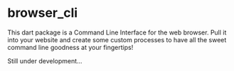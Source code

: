 # browser_cli

This dart package is a Command Line Interface for the web browser. 
Pull it into your website and create some custom processes to have
all the sweet command line goodness at your fingertips!

Still under development...

